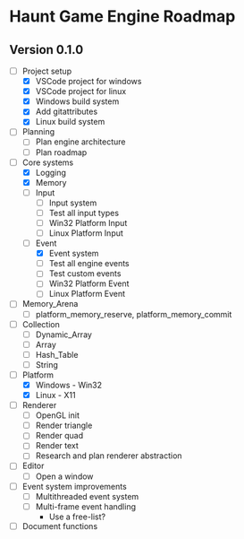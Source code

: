 # Haunt Game Engine Roadmap

## Version 0.1.0

- [ ] Project setup
  - [x] VSCode project for windows
  - [x] VSCode project for linux
  - [x] Windows build system
  - [x] Add gitattributes
  - [x] Linux build system
- [ ] Planning
  - [ ] Plan engine architecture
  - [ ] Plan roadmap
- [ ] Core systems
  - [x] Logging
  - [x] Memory
  - [ ] Input
    - [ ] Input system
    - [ ] Test all input types
    - [ ] Win32 Platform Input
    - [ ] Linux Platform Input
  - [ ] Event
    - [x] Event system
    - [ ] Test all engine events
    - [ ] Test custom events
    - [ ] Win32 Platform Event
    - [ ] Linux Platform Event
- [ ] Memory_Arena
  - [ ] platform_memory_reserve, platform_memory_commit
- [ ] Collection
  - [ ] Dynamic_Array
  - [ ] Array
  - [ ] Hash_Table
  - [ ] String
- [ ] Platform
  - [x] Windows - Win32
  - [x] Linux - X11
- [ ] Renderer
  - [ ] OpenGL init
  - [ ] Render triangle
  - [ ] Render quad
  - [ ] Render text
  - [ ] Research and plan renderer abstraction
- [ ] Editor
  - [ ] Open a window
- [ ] Event system improvements
  - [ ] Multithreaded event system
  - [ ] Multi-frame event handling
    - Use a free-list?
- [ ] Document functions
